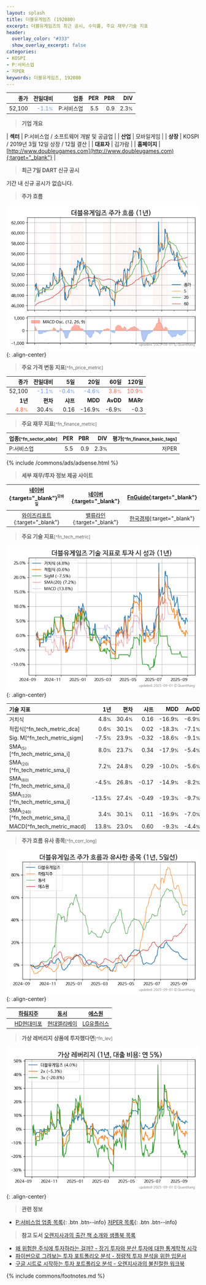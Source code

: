 ```yaml
---
layout: splash
title: 더블유게임즈 (192080)
excerpt: 더블유게임즈의 최근 공시, 수익률, 주요 재무/기술 지표
header:
  overlay_color: "#333"
  show_overlay_excerpt: false
categories:
- KOSPI
- P:서비스업
- 저PER
keywords: 더블유게임즈, 192080
---
```


| **종가** | **전일대비** | **업종** | **PER** | **PBR** | **DIV** |
| -------: | -----------: | -------: | ------: | ------: | ------: |
| 52,100 | <span style="color: cornflowerblue">-1.1<small>%</small></span> | P:서비스업 | 5.5 | 0.9 | 2.3<small>%</small> |

<!-- more -->


> **기업 개요**<a id="company"></a>

| <span style="white-space:nowrap;">**섹터**</span> | P:서비스업 / 소프트웨어 개발 및 공급업 |
| <span style="white-space:nowrap;">**산업**</span> | 모바일게임 |
| <span style="white-space:nowrap;">**상장**</span> | KOSPI / 2019년 3월 12일 상장 / 12월 결산 |
| <span style="white-space:nowrap;">**대표자**</span> | 김가람 |
| <span style="white-space:nowrap;">**홈페이지**</span> | [http://www.doubleugames.com](http://www.doubleugames.com){:target="_blank"} |


> **최근 7일 DART 신규 공시**<a id="dart"></a>

기간 내 신규 공시가 없습니다.


> **주가 흐름**<a id="price"></a>

![192080](/stock/images/192080.png){: .align-center}


> **주요 가격 변동 지표**<small>[^fn_price_metric]</small>

| **종가** | **전일대비** | **5일** | **20일** | **60일** | **120일** |
| -------: | -----------: | ------: | -------: | -------: | --------: |
| 52,100 | <span style="color: cornflowerblue">-1.1<small>%</small></span> | <span style="color: cornflowerblue">-0.4<small>%</small></span> | <span style="color: cornflowerblue">-4.6<small>%</small></span> | <span style="color: tomato">3.8<small>%</small></span> | <span style="color: tomato">10.9<small>%</small></span> |
| **1년** | **편차** | **샤프** | **MDD** | **AvDD** | **MARr** |
| <span style="color: tomato">4.8<small>%</small></span> | 30.4<small>%</small> | 0.16 | -16.9<small>%</small> | -6.9<small>%</small> | -0.3 |


> **주요 재무 지표**<small>[^fn_finance_metric]</small>

| **업종**<small>[^fn_sector_abbr]</small> | **PER** | **PBR** | **DIV** | **평가**<small>[^fn_finance_basic_tags]</small> |
| :--------------------------------------- | ------: | ------: | ------: | ----------------------------------------------: |
| P:서비스업 | 5.5 | 0.9 | 2.3<small>%</small> | 저PER |



{% include /commons/ads/adsense.html %}

> **세부 재무/투자 정보 제공 사이트**

| [네이버](https://m.stock.naver.com/domestic/stock/192080/finance/summary){:target="_blank"}<sup><small>모바일</small></sup> | [네이버](https://finance.naver.com/item/coinfo.naver?code=192080){:target="_blank"} | [FnGuide](https://comp.fnguide.com/SVO2/ASP/SVD_Invest.asp?gicode=A192080&MenuYn=Y){:target="_blank"} |
| :---: | :---: | :---: |
| [와이즈리포트](https://comp.wisereport.co.kr/company/c1040001.aspx?cmp_cd=192080){:target="_blank"} | [밸류라인](https://www.valueline.co.kr/finance/summary/192080){:target="_blank"} | [한국경제](https://markets.hankyung.com/stock/192080/financial-summary){:target="_blank"} |


> **주요 기술 지표**<small>[^fn_tech_metric]</small>


![192080](/stock/images/192080_tech.png){: .align-center}

| **기술 지표** | **1년** | **편차** | **샤프** | **MDD** | **AvDD** |
| :------------ | ------: | -----------: | -------: | ------: | -------: |
| 거치식 | 4.8<small>%</small> | 30.4<small>%</small> | 0.16 | -16.9<small>%</small> | -6.9<small>%</small> |
| 적립식[^fn_tech_metric_dca] | 0.6<small>%</small> | 30.1<small>%</small> | 0.02 | -18.3<small>%</small> | -7.1<small>%</small> |
| Sig. M[^fn_tech_metric_sigm] | -7.5<small>%</small> | 23.9<small>%</small> | -0.32 | -18.6<small>%</small> | -9.1<small>%</small> |
| SMA<small><sub>(5)</sub></small>[^fn_tech_metric_sma_i] | 8.0<small>%</small> | 23.7<small>%</small> | 0.34 | -17.9<small>%</small> | -5.4<small>%</small> |
| SMA<small><sub>(20)</sub></small>[^fn_tech_metric_sma_i] | 7.2<small>%</small> | 24.8<small>%</small> | 0.29 | -10.0<small>%</small> | -5.6<small>%</small> |
| SMA<small><sub>(60)</sub></small>[^fn_tech_metric_sma_i] | -4.5<small>%</small> | 26.8<small>%</small> | -0.17 | -14.9<small>%</small> | -8.2<small>%</small> |
| SMA<small><sub>(120)</sub></small>[^fn_tech_metric_sma_i] | -13.5<small>%</small> | 27.4<small>%</small> | -0.49 | -19.3<small>%</small> | -9.7<small>%</small> |
| SMA<small><sub>(240)</sub></small>[^fn_tech_metric_sma_i] | 3.4<small>%</small> | 30.1<small>%</small> | 0.11 | -16.9<small>%</small> | -7.0<small>%</small> |
| MACD[^fn_tech_metric_macd] | 13.8<small>%</small> | 23.0<small>%</small> | 0.60 | -9.3<small>%</small> | -4.4<small>%</small> |


> **주가 흐름 유사 종목**<a id="corr"></a><small>[^fn_corr_long]</small>

![192080](/stock/images/192080_corr.png){: .align-center}

|       | [하림지주](/003380/) | [동서](/026960/) | [에스원](/012750/) |
| :---: | :------------------------------------: | :------------------------------------: | :------------------------------------: |
|       | [HD현대미포](/010620/) | [현대엘리베이](/017800/) | [LG유플러스](/032640/) |


> **가상 레버리지 상품에 투자했다면**<a id="2x"></a><small>[^fn_lev]</small>

![192080](/stock/images/192080_2x.png){: .align-center}


> **관련 정보**

- [P:서비스업 업종 목록](/stats/sector/kospi_업종_서비스업_종목/){: .btn .btn--info} [저PER 목록](/fn/fn_low_per/){: .btn .btn--info}

> **참고 도서** [오렌지사과의 출간 책 소개와 샘플북 목록](https://kongdori.tistory.com/691)

- [왜 위험한 주식에 투자하라는 걸까? - 장기 투자와 분산 투자에 대한 통계학적 시각](https://kongdori.tistory.com/421)
- [파이썬으로 그려보는 투자 포트폴리오 분석  - 정량적 투자 분석을 위한 입문서](https://kongdori.tistory.com/643)
- [구글 시트로 시작하는 투자 포트폴리오 분석 - 오렌지사과의 불친절한 워크북](https://kongdori.tistory.com/449)


{% include commons/footnotes.md %}